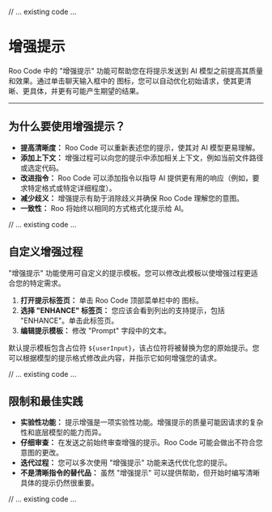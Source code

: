 // ... existing code ...

# 增强提示

Roo Code 中的 "增强提示" 功能可帮助您在将提示发送到 AI 模型之前提高其质量和效果。通过单击聊天输入框中的 <Codicon name="wand" /> 图标，您可以自动优化初始请求，使其更清晰、更具体，并更有可能产生期望的结果。

---

## 为什么要使用增强提示？

*   **提高清晰度：** Roo Code 可以重新表述您的提示，使其对 AI 模型更易理解。
*   **添加上下文：** 增强过程可以向您的提示中添加相关上下文，例如当前文件路径或选定代码。
*   **改进指令：** Roo Code 可以添加指令以指导 AI 提供更有用的响应（例如，要求特定格式或特定详细程度）。
*   **减少歧义：** 增强提示有助于消除歧义并确保 Roo Code 理解您的意图。
*   **一致性：** Roo 将始终以相同的方式格式化提示给 AI。

// ... existing code ...

## 自定义增强过程

"增强提示" 功能使用可自定义的提示模板。您可以修改此模板以使增强过程更适合您的特定需求。

1.  **打开提示标签页：** 单击 Roo Code 顶部菜单栏中的 <Codicon name="notebook" /> 图标。
2.  **选择 "ENHANCE" 标签页：** 您应该会看到列出的支持提示，包括 "ENHANCE"。单击此标签页。
3.  **编辑提示模板：** 修改 "Prompt" 字段中的文本。

默认提示模板包含占位符 `${userInput}`，该占位符将被替换为您的原始提示。您可以根据模型的提示格式修改此内容，并指示它如何增强您的请求。

// ... existing code ...

## 限制和最佳实践

*   **实验性功能：** 提示增强是一项实验性功能。增强提示的质量可能因请求的复杂性和底层模型的能力而异。
*   **仔细审查：** 在发送之前始终审查增强的提示。Roo Code 可能会做出不符合您意图的更改。
*   **迭代过程：** 您可以多次使用 "增强提示" 功能来迭代优化您的提示。
*   **不是清晰指令的替代品：** 虽然 "增强提示" 可以提供帮助，但开始时编写清晰具体的提示仍然很重要。

// ... existing code ...